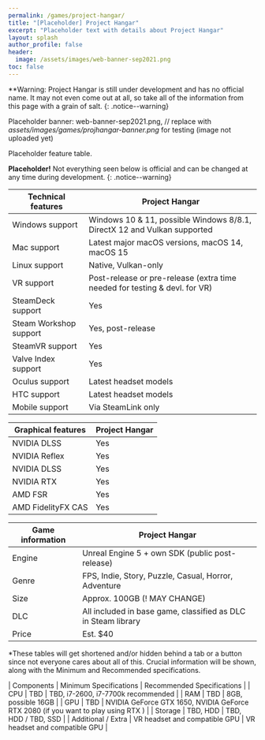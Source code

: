 ```yaml
---
permalink: /games/project-hangar/
title: "[Placeholder] Project Hangar"
excerpt: "Placeholder text with details about Project Hangar"
layout: splash
author_profile: false
header:
  image: /assets/images/web-banner-sep2021.png
toc: false
---
```


**Warning: Project Hangar is still under development and has no official name. It may not even come out at all, so take all of the information from this page with a grain of salt. {: .notice--warning}

Placeholder banner: web-banner-sep2021.png, // replace with _assets/images/games/projhangar-banner.png_ for testing (image not uploaded yet)

Placeholder feature table.

**Placeholder!** Not everything seen below is official and can be changed at any time during development.
{: .notice--warning}

| Technical features | Project Hangar  |
| ------ | ------ |
| Windows support | Windows 10 & 11, possible Windows 8/8.1, DirectX 12 and Vulkan supported |
| Mac support | Latest major macOS versions, macOS 14, macOS 15 |
| Linux support | Native, Vulkan-only |
| VR support | Post-release or pre-release (extra time needed for testing & devl. for VR) |
| SteamDeck support | Yes |
| Steam Workshop support | Yes, post-release |
| SteamVR support | Yes |
| Valve Index support | Yes |
| Oculus support | Latest headset models |
| HTC support | Latest headset models |
| Mobile support | Via SteamLink only |

| Graphical features | Project Hangar  |
| ------ | ------ |
| NVIDIA DLSS | Yes |
| NVIDIA Reflex | Yes |
| NVIDIA DLSS | Yes |
| NVIDIA RTX | Yes |
| AMD FSR | Yes |
| AMD FidelityFX CAS | Yes |

| Game information | Project Hangar  |
| ------ | ------ |
| Engine | Unreal Engine 5 + own SDK (public post-release) |
| Genre | FPS, Indie, Story, Puzzle, Casual, Horror, Adventure |
| Size | Approx. 100GB (! MAY CHANGE) |
| DLC | All included in base game, classified as DLC in Steam library |
| Price | Est. $40 |

*These tables will get shortened and/or hidden behind a tab or a button since not everyone cares about all of this. Crucial information will be shown, along with the Minimum and Recommended specifications.

| Components | Minimum Specifications | Recommended Specifications |
| CPU | TBD | TBD, i7-2600, i7-7700k recommended |
| RAM | TBD | 8GB, possible 16GB |
| GPU | TBD | NVIDIA GeForce GTX 1650, NVIDIA GeForce RTX 2080 (if you want to play using RTX ) |
| Storage | TBD, HDD | TBD, HDD / TBD, SSD |
| Additional / Extra | VR headset and compatible GPU | VR headset and compatible GPU |
